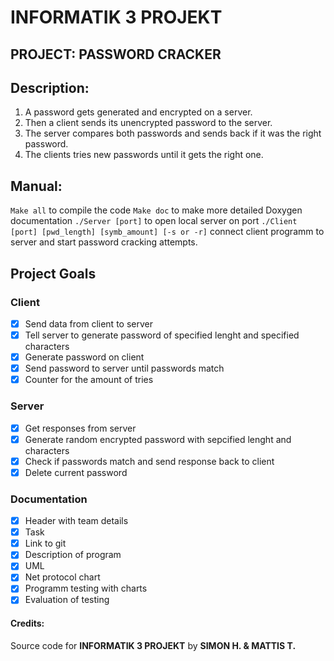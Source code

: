 # INFORMATIK 3 PROJEKT 
## PROJECT: PASSWORD CRACKER
## Description:
1. A password gets generated and encrypted on a server.  
2. Then a client sends its unencrypted password to the server.  
3. The server compares both passwords and sends back if it was the right password.  
4. The clients tries new passwords until it gets the right one. 

## Manual:
 `Make all` to compile the code
 `Make doc` to make more detailed Doxygen documentation
 `./Server [port]` to open local server on port
 `./Client [port] [pwd_length] [symb_amount] [-s or -r]` connect client programm to server and start password cracking attempts.

## Project Goals
### Client
* [X] Send data from client to server
* [X] Tell server to generate password of specified lenght and specified characters
* [X] Generate password on client
* [X] Send password to server until passwords match
* [X] Counter for the amount of tries
### Server
* [X] Get responses from server
* [X] Generate random encrypted password with sepcified lenght and characters
* [X] Check if passwords match and send response back to client
* [X] Delete current password

### Documentation
* [X] Header with team details
* [X] Task
* [X] Link to git
* [X] Description of program
* [X] UML
* [X] Net protocol chart
* [X] Programm testing with charts
* [X] Evaluation of testing

#### Credits:
Source code for **INFORMATIK 3 PROJEKT** by **SIMON H. & MATTIS T.**
